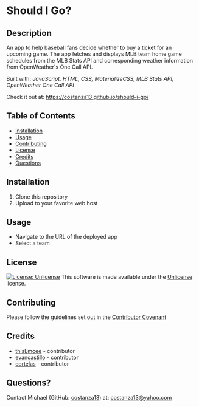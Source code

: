 # Should I Go?

## Description 

An app to help baseball fans decide whether to buy a ticket for an upcoming game. The app fetches and displays MLB team home game schedules from the MLB Stats API and corresponding weather information from OpenWeather's One Call API.

Built with: *JavaScript, HTML, CSS, MaterializeCSS, MLB Stats API, OpenWeather One Call API*


Check it out at: https://costanza13.github.io/should-i-go/


## Table of Contents
* [Installation](#installation)
* [Usage](#usage)
* [Contributing](#contributing)
* [License](#license)
* [Credits](#credits)
* [Questions](#questions)

## Installation

1. Clone this repository
2. Upload to your favorite web host


## Usage

* Navigate to the URL of the deployed app
* Select a team


## License

[![License: Unlicense](https://img.shields.io/badge/license-Unlicense-blue.svg)](http://unlicense.org/) This software is made available under the [Unlicense](http://unlicense.org/) license.


## Contributing

Please follow the guidelines set out in the [Contributor Covenant](https://www.contributor-covenant.org)



## Credits

* [thisEmcee](https://github.com/thisEmcee) - contributor
* [evancastillo](https://github.com/evancastillo) - contributor
* [cortelas](https://github.com/cortelas) - contributor

## Questions?

Contact Michael (GitHub: [costanza13](https://github.com/costanza13)) at: [costanza13@yahoo.com](mailto://costanza13@yahoo.com)
